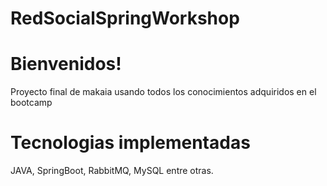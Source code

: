 # RedSocialSpringWorkshop
# Bienvenidos!
Proyecto final de makaia usando todos los conocimientos adquiridos en el bootcamp
# Tecnologias implementadas
JAVA, SpringBoot, RabbitMQ, MySQL entre otras.
